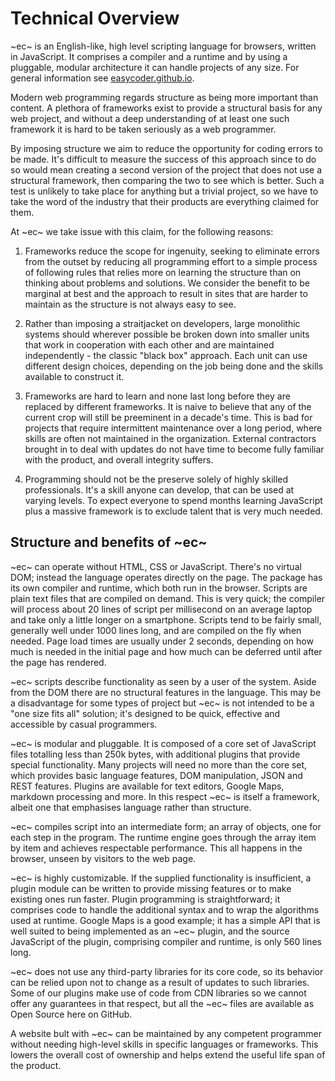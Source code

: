 # Technical Overview #

~ec~ is an English-like, high level scripting language for browsers, written in JavaScript. It comprises a compiler and a runtime and by using a pluggable, modular architecture it can handle projects of any size. For general information see [easycoder.github.io](https://easycoder.github.io).

Modern web programming regards structure as being more important than content. A plethora of frameworks exist to provide a structural basis for any web project, and without a deep understanding of at least one such framework it is hard to be taken seriously as a web programmer.

By imposing structure we aim to reduce the opportunity for coding errors to be made. It's difficult to measure the success of this approach since to do so would mean creating a second version of the project that does not use a structural framework, then comparing the two to see which is better. Such a test is unlikely to take place for anything but a trivial project, so we have to take the word of the industry that their products are everything claimed for them.

At ~ec~ we take issue with this claim, for the following reasons:

1. Frameworks reduce the scope for ingenuity, seeking to eliminate errors from the outset by reducing all programming effort to a simple process of following rules that relies more on learning the structure than on thinking about problems and solutions. We consider the benefit to be marginal at best and the approach to result in sites that are harder to maintain as the structure is not always easy to see.

1. Rather than imposing a straitjacket on developers, large monolithic systems should wherever possible be broken down into smaller units that work in cooperation with each other and are maintained independently - the classic "black box" approach. Each unit can use different design choices, depending on the job being done and the skills available to construct it.

1. Frameworks are hard to learn and none last long before they are replaced by different frameworks. It is naive to believe that any of the current crop will still be preeminent in a decade's time. This is bad for projects that require intermittent maintenance over a long period, where skills are often not maintained in the organization. External contractors brought in to deal with updates do not have time to become fully familiar with the product, and overall integrity suffers.

1. Programming should not be the preserve solely of highly skilled professionals. It's a skill anyone can develop, that can be used at varying levels. To expect everyone to spend months learning JavaScript plus a massive framework is to exclude talent that is very much needed.

## Structure and benefits of ~ec~ ##

~ec~ can operate without HTML, CSS or JavaScript. There's no virtual DOM; instead the language operates directly on the page. The package has its own compiler and runtime, which both run in the browser. Scripts are plain text files that are compiled on demand. This is very quick; the compiler will process about 20 lines of script per millisecond on an average laptop and take only a little longer on a smartphone. Scripts tend to be fairly small, generally well under 1000 lines long, and are compiled on the fly when needed. Page load times are usually under 2 seconds, depending on how much is needed in the initial page and how much can be deferred until after the page has rendered.

~ec~ scripts describe functionality as seen by a user of the system. Aside from the DOM there are no structural features in the language. This may be a disadvantage for some types of project but ~ec~ is not intended to be a "one size fits all" solution; it's designed to be quick, effective and accessible by casual programmers.

~ec~ is modular and pluggable. It is composed of a core set of JavaScript files totalling less than 250k bytes, with additional plugins that provide special functionality. Many projects will need no more than the core set, which provides basic language features, DOM manipulation, JSON and REST features. Plugins are available for text editors, Google Maps, markdown processing and more. In this respect ~ec~ is itself a framework, albeit one that emphasises language rather than structure.

~ec~ compiles script into an intermediate form; an array of objects, one for each step in the program. The runtime engine goes through the array item by item and achieves respectable performance. This all happens in the browser, unseen by visitors to the web page.

~ec~ is highly customizable. If the supplied functionality is insufficient, a plugin module can be written to provide missing features or to make existing ones run faster. Plugin programming is straightforward; it comprises code to handle the additional syntax and to wrap the algorithms used at runtime. Google Maps is a good example; it has a simple API that is well suited to being implemented as an ~ec~ plugin, and the source JavaScript of the plugin, comprising compiler and runtime, is only 560 lines long.

~ec~ does not use any third-party libraries for its core code, so its behavior can be relied upon not to change as a result of updates to such libraries. Some of our plugins make use of code from CDN libraries so we cannot offer any guarantees in that respect, but all the ~ec~ files are available as Open Source here on GitHub.

A website bult with ~ec~ can be maintained by any competent programmer without needing high-level skills in specific languages or frameworks. This lowers the overall cost of ownership and helps extend the useful life span of the product.
